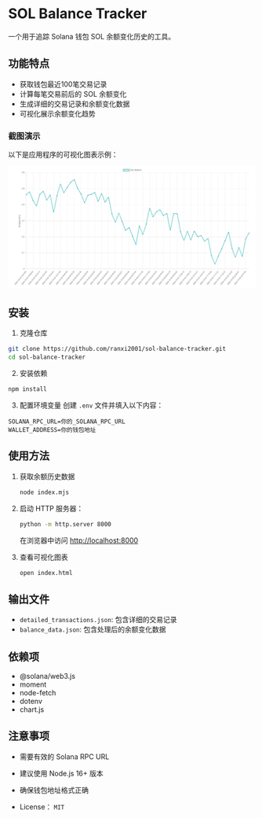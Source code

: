 # SOL Balance Tracker

一个用于追踪 Solana 钱包 SOL 余额变化历史的工具。

## 功能特点

- 获取钱包最近100笔交易记录
- 计算每笔交易前后的 SOL 余额变化
- 生成详细的交易记录和余额变化数据
- 可视化展示余额变化趋势

### 截图演示

以下是应用程序的可视化图表示例：

![SOL Balance Chart](./attachment/presentation.png)

## 安装

1. 克隆仓库
```bash
git clone https://github.com/ranxi2001/sol-balance-tracker.git
cd sol-balance-tracker
```

2. 安装依赖
```bash
npm install
```

3. 配置环境变量
创建 `.env` 文件并填入以下内容：
```plaintext
SOLANA_RPC_URL=你的_SOLANA_RPC_URL
WALLET_ADDRESS=你的钱包地址
```

## 使用方法

1. 获取余额历史数据
   ```bash
   node index.mjs
   ```

2. 启动 HTTP 服务器：
   ```bash
   python -m http.server 8000
   ```
   在浏览器中访问 [http://localhost:8000](http://localhost:8000)

3. 查看可视化图表
   ```bash
   open index.html
   ```

## 输出文件

- `detailed_transactions.json`: 包含详细的交易记录
- `balance_data.json`: 包含处理后的余额变化数据

## 依赖项

- @solana/web3.js
- moment
- node-fetch
- dotenv
- chart.js

## 注意事项

- 需要有效的 Solana RPC URL
- 建议使用 Node.js 16+ 版本
- 确保钱包地址格式正确

- License： `MIT`

